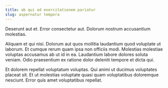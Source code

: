 ```yaml
---
title: ab qui ad exercitationem pariatur
slug: aspernatur tempora
---
```


Deserunt aut et. Error consectetur aut. Dolorum nostrum accusantium molestias.

Aliquam et qui nisi. Dolorum aut quos mollitia laudantium quod voluptate ut laborum. Et cumque rerum quam ipsa non officiis modi. Molestias molestiae voluptas accusamus ab ut id in ea. Laudantium labore dolores soluta veniam. Odio praesentium ex ratione dolor deleniti tempore et dicta qui.

Et dolorem repellat voluptatum voluptas. Qui animi ut ducimus voluptates placeat sit. Et ut molestias voluptate quasi quam voluptatibus doloremque nesciunt. Error quis amet voluptatibus repellat.
